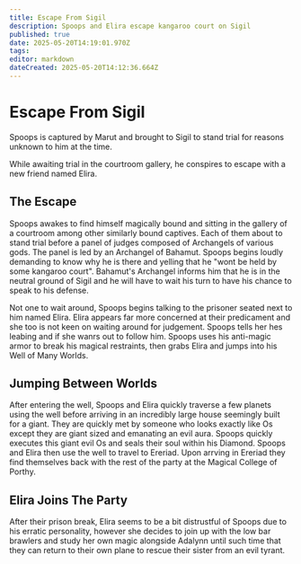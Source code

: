 ```yaml
---
title: Escape From Sigil
description: Spoops and Elira escape kangaroo court on Sigil
published: true
date: 2025-05-20T14:19:01.970Z
tags: 
editor: markdown
dateCreated: 2025-05-20T14:12:36.664Z
---
```


# Escape From Sigil
Spoops is captured by Marut and brought to Sigil to stand trial for reasons unknown to him at the time.

While awaiting trial in the courtroom gallery, he conspires to escape with a new friend named Elira.

## The Escape

Spoops awakes to find himself magically bound and sitting in the gallery of a courtroom among other similarly bound captives. Each of them about to stand trial before a panel of judges composed of Archangels of various gods. The panel is led by an Archangel of Bahamut. Spoops begins loudly demanding to know why he is there and yelling that he "wont be held by some kangaroo court". Bahamut's Archangel informs him that he is in the neutral ground of Sigil and he will have to wait his turn to have his chance to speak to his defense. 

Not one to wait around, Spoops begins talking to the prisoner seated next to him named Elira. Elira appears far more concerned at their predicament and she too is not keen on waiting around for judgement. Spoops tells her hes leabing and if she wanrs out to follow him. Spoops uses his anti-magic armor to break his magical restraints, then grabs Elira and jumps into his Well of Many Worlds. 


## Jumping Between Worlds
After entering the well, Spoops and Elira quickly traverse a few planets using the well before arriving in an incredibly large house seemingly built for a giant. They are quickly met by someone who looks exactly like Os except they are giant sized and emanating an evil aura. Spoops quickly executes this giant evil Os and seals their soul within his Diamond. Spoops and Elira then use the well to travel to Ereriad. Upon arrving in Ereriad they find themselves back with the rest of the party at the Magical College of Porthy. 


## Elira Joins The Party
After their prison break, Elira seems to be a bit distrustful of Spoops due to his erratic personality, however she decides to join up with the low bar brawlers and study her own magic alongside Adalynn until such time that they can return to their own plane to rescue their sister from an evil tyrant.